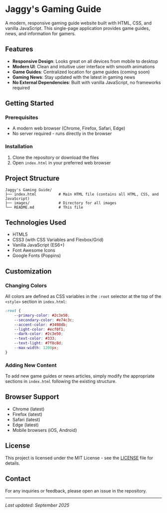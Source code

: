 # Jaggy's Gaming Guide

A modern, responsive gaming guide website built with HTML, CSS, and vanilla JavaScript. This single-page application provides game guides, news, and information for gamers.

## Features

- **Responsive Design**: Looks great on all devices from mobile to desktop
- **Modern UI**: Clean and intuitive user interface with smooth animations
- **Game Guides**: Centralized location for game guides (coming soon)
- **Gaming News**: Stay updated with the latest in gaming news
- **No External Dependencies**: Built with vanilla JavaScript, no frameworks required

## Getting Started

### Prerequisites

- A modern web browser (Chrome, Firefox, Safari, Edge)
- No server required - runs directly in the browser

### Installation

1. Clone the repository or download the files
2. Open `index.html` in your preferred web browser

## Project Structure

```
Jaggy's Gaming Guide/
├── index.html          # Main HTML file (contains all HTML, CSS, and JavaScript)
├── images/             # Directory for all images
└── README.md           # This file
```

## Technologies Used

- HTML5
- CSS3 (with CSS Variables and Flexbox/Grid)
- Vanilla JavaScript (ES6+)
- Font Awesome Icons
- Google Fonts (Poppins)

## Customization

### Changing Colors

All colors are defined as CSS variables in the `:root` selector at the top of the `<style>` section in `index.html`:

```css
:root {
    --primary-color: #2c3e50;
    --secondary-color: #e74c3c;
    --accent-color: #3498db;
    --light-color: #ecf0f1;
    --dark-color: #2c3e50;
    --text-color: #333;
    --text-light: #7f8c8d;
    --max-width: 1200px;
}
```

### Adding New Content

To add new game guides or news articles, simply modify the appropriate sections in `index.html` following the existing structure.

## Browser Support

- Chrome (latest)
- Firefox (latest)
- Safari (latest)
- Edge (latest)
- Mobile browsers (iOS, Android)

## License

This project is licensed under the MIT License - see the [LICENSE](LICENSE) file for details.

## Contact

For any inquiries or feedback, please open an issue in the repository.

---

*Last updated: September 2025*
